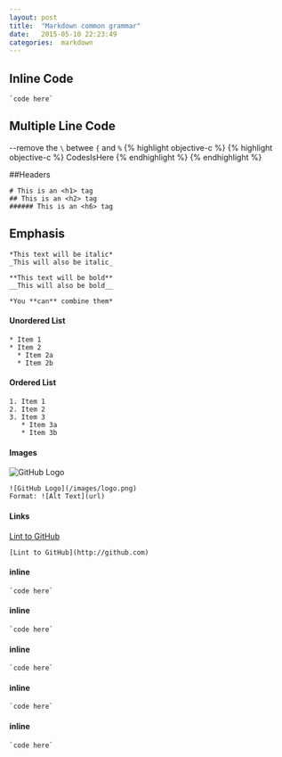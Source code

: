 ```yaml
---
layout: post
title:  "Markdown common grammar"
date:   2015-05-10 22:23:49
categories:  markdown
---
```


## Inline Code 
    
	`code here`
  
## Multiple Line Code
--remove the `\` betwee `{` and `%`
{% highlight objective-c %}
{\% highlight objective-c %}
CodesIsHere
{\% endhighlight %}
{% endhighlight %}

##Headers 
    
	# This is an <h1> tag
	## This is an <h2> tag
	###### This is an <h6> tag
    
## Emphasis
    
	*This text will be italic*
	_This will also be italic_

	**This text will be bold**
	__This will also be bold__

	*You **can** combine them*
    
#### Unordered List 
    
	* Item 1
	* Item 2
	  * Item 2a
	  * Item 2b
    
#### Ordered List 
    
	1. Item 1
	2. Item 2
	3. Item 3
	   * Item 3a
	   * Item 3b
    
#### Images 
![GitHub Logo](/images/logo.png)
    
	![GitHub Logo](/images/logo.png)
	Format: ![Alt Text](url)
    
#### Links 
[Lint to GitHub](http://github.com)
    
	[Lint to GitHub](http://github.com)
    
#### inline 
    
	`code here`
    
#### inline 
    
	`code here`
    
#### inline 
    
	`code here`
    
#### inline 
    
	`code here`
    
#### inline 
    
	`code here`
    
